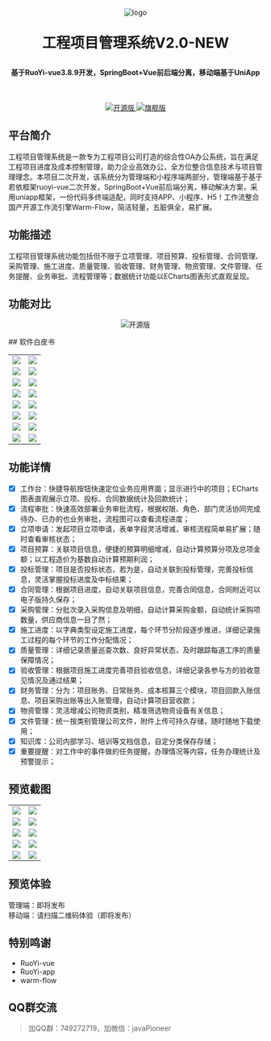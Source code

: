 <p align="center">
	<img alt="logo" src="https://gitee.com/xnqysabout/oa-flow-pms/raw/master/doc/logo.jpg">
</p>

<h1 align="center" style="margin: 30px 0 30px; font-weight: bold;">工程项目管理系统V2.0-NEW</h1>
<h4 align="center">基于RuoYi-vue3.8.9开发，SpringBoot+Vue前后端分离，移动端基于UniApp</h4>


<p align="center" style="margin-top: 50px;">
   <a href="https://gitee.com/xnqysabout/oa-flow-pms">
	  <img alt="开源版" src="https://gitee.com/xnqysabout/oa-flow-pms/raw/master/doc/images/btn02.png">
    </a>
    <a href="https://gitee.com/xnqysabout/ry-vue-flowable-xg">
	  <img alt="旗舰版" src="https://gitee.com/xnqysabout/oa-flow-pms/raw/master/doc/images/btn01.png">
    </a>
</p>


## 平台简介
工程项目管理系统是一款专为工程项目公司打造的综合性OA办公系统，旨在满足工程项目进度及成本控制管理，助力企业高效办公，全方位整合信息技术与项目管理理念。本项目二次开发，该系统分为管理端和小程序端两部分，管理端基于基于若依框架ruoyi-vue二次开发，SpringBoot+Vue前后端分离，移动解决方案，采用uniapp框架，一份代码多终端适配，同时支持APP、小程序、H5！工作流整合国产开源工作流引擎Warm-Flow，简洁轻量，五脏俱全，易扩展。

## 功能描述
工程项目管理系统功能包括但不限于立项管理、项目预算、投标管理、合同管理、采购管理、施工进度、质量管理、验收管理、财务管理、物资管理、文件管理、任务提醒、业务审批、流程管理等；数据统计功能以ECharts图表形式直观呈现。

## 功能对比
<p align="center">
	  <img alt="开源版" src="https://gitee.com/xnqysabout/oa-flow-pms/raw/master/doc/images/contrast.png">
</p>
## 软件白皮书
<table>
    <tr>
        <td><img src="https://gitee.com/xnqysabout/oa-flow-pms/raw/master/doc/images/book00.jpg"/></td>
        <td><img src="https://gitee.com/xnqysabout/oa-flow-pms/raw/master/doc/images/book01.jpg"/></td>
    </tr>
<tr>
        <td><img src="https://gitee.com/xnqysabout/oa-flow-pms/raw/master/doc/images/book02.jpg"/></td>
        <td><img src="https://gitee.com/xnqysabout/oa-flow-pms/raw/master/doc/images/book03.jpg"/></td>
<tr>
<tr>
        <td><img src="https://gitee.com/xnqysabout/oa-flow-pms/raw/master/doc/images/book04.jpg"/></td>
        <td><img src="https://gitee.com/xnqysabout/oa-flow-pms/raw/master/doc/images/book05.jpg"/></td>
<tr>
<tr>
        <td><img src="https://gitee.com/xnqysabout/oa-flow-pms/raw/master/doc/images/book06.jpg"/></td>
        <td><img src="https://gitee.com/xnqysabout/oa-flow-pms/raw/master/doc/images/book07.jpg"/></td>
<tr>
<tr>
        <td><img src="https://gitee.com/xnqysabout/oa-flow-pms/raw/master/doc/images/book08.jpg"/></td>
        <td><img src="https://gitee.com/xnqysabout/oa-flow-pms/raw/master/doc/images/book09.jpg"/></td>
<tr>
<tr>
        <td><img src="https://gitee.com/xnqysabout/oa-flow-pms/raw/master/doc/images/book10.jpg"/></td>
        <td><img src="https://gitee.com/xnqysabout/oa-flow-pms/raw/master/doc/images/book11.jpg"/></td>
<tr>
<tr>
        <td><img src="https://gitee.com/xnqysabout/oa-flow-pms/raw/master/doc/images/book12.jpg"/></td>
        <td><img src="https://gitee.com/xnqysabout/oa-flow-pms/raw/master/doc/images/book13.jpg"/></td>
<tr>
<tr>
        <td><img src="https://gitee.com/xnqysabout/oa-flow-pms/raw/master/doc/images/book14.jpg"/></td>
        <td><img src="https://gitee.com/xnqysabout/oa-flow-pms/raw/master/doc/images/book15.jpg"/></td>
<tr>
</table>

## 功能详情
- [x] 工作台：快捷导航按钮快速定位业务应用界面；显示进行中的项目；ECharts图表直观展示立项、投标、合同数据统计及回款统计；
- [x] 流程审批：快速高效部署业务审批流程，根据权限、角色、部门灵活协同完成待办、已办的也业务审批，流程图可以查看流程进度；
- [x] 立项申请：发起项目立项申请，表单字段灵活增减，审核流程简单易扩展；随时查看审核状态；
- [x] 项目预算：关联项目信息，便捷的预算明细增减，自动计算预算分项及总项金额；以工程造价为基数自动计算预期利润；
- [x] 投标管理：项目是否投标状态，若为是，自动关联到投标管理，完善投标信息，灵活掌握投标进度及中标结果；
- [x] 合同管理：根据项目进度，自动关联项目信息，完善合同信息，合同附近可以电子版持久保存；
- [x] 采购管理：分批次录入采购信息及明细，自动计算采购金额，自动统计采购项数量，供应商信息一目了然；
- [x] 施工进度：以字典类型设定施工进度，每个环节分阶段逐步推进，详细记录施工过程的每个环节的工作分配情况；
- [x] 质量管理：详细记录质量巡查次数、良好异常状态，及时跟踪每道工序的质量保障情况；
- [x] 验收管理：根据项目施工进度完善项目验收信息，详细记录各参与方的验收意见情况及通过结果；
- [x] 财务管理：分为：项目账务、日常账务、成本核算三个模块，项目回款入账信息、项目采购出账等出入账管理，自动计算项目营收款；
- [x] 物资管理：灵活增减公司物资类别，精准筛选物资设备有关信息；
- [x] 文件管理：统一按类别管理公司文件，附件上传可持久存储，随时随地下载使用；
- [x] 知识库：公司内部学习、培训等文档信息，自定分类保存存储；
- [x] 重要提醒：对工作中的事件做的任务提醒，办理情况等内容，任务办理统计及预警提示；

## 预览截图
<table>
    <tr>
        <td><img src="https://gitee.com/xnqysabout/oa-flow-pms/raw/master/doc/demo/demo01.jpg"/></td>
        <td><img src="https://gitee.com/xnqysabout/oa-flow-pms/raw/master/doc/demo/demo02.jpg"/></td>
    <tr>
    <tr>
        <td><img src="https://gitee.com/xnqysabout/oa-flow-pms/raw/master/doc/demo/demo03.jpg"/></td>
        <td><img src="https://gitee.com/xnqysabout/oa-flow-pms/raw/master/doc/demo/demo10.jpg"/></td>
    <tr>
    <tr>
        <td><img src="https://gitee.com/xnqysabout/oa-flow-pms/raw/master/doc/demo/demo04.jpg"/></td>
        <td><img src="https://gitee.com/xnqysabout/oa-flow-pms/raw/master/doc/demo/demo05.jpg"/></td>
    <tr>
    <tr>
        <td><img src="https://gitee.com/xnqysabout/oa-flow-pms/raw/master/doc/demo/demo06.jpg"/></td>
        <td><img src="https://gitee.com/xnqysabout/oa-flow-pms/raw/master/doc/demo/demo07.jpg"/></td>
    <tr>
    <tr>
        <td><img src="https://gitee.com/xnqysabout/oa-flow-pms/raw/master/doc/demo/demo08.jpg"/></td>
        <td><img src="https://gitee.com/xnqysabout/oa-flow-pms/raw/master/doc/demo/demo09.jpg"/></td>
    <tr>
</table>

## 预览体验

管理端：即将发布<br>
移动端：请扫描二维码体验（即将发布）

## 特别鸣谢
* RuoYi-vue
* RuoYi-app
* warm-flow

## QQ群交流
> 加QQ群：749272719，加微信：javaPioneer
